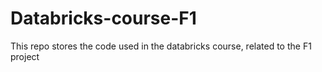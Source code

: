 # Databricks-course-F1
This repo stores the code used in the databricks course, related to the F1 project
